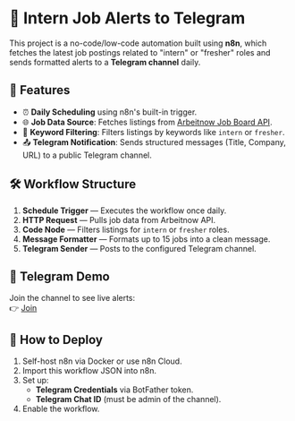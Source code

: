 # 🧠 Intern Job Alerts to Telegram

This project is a no-code/low-code automation built using **n8n**, which fetches the latest job postings related to "intern" or "fresher" roles and sends formatted alerts to a **Telegram channel** daily.

## 📌 Features

- ⏰ **Daily Scheduling** using n8n's built-in trigger.
- 🌐 **Job Data Source**: Fetches listings from [Arbeitnow Job Board API](https://www.arbeitnow.com/api/job-board-api).
- 🔎 **Keyword Filtering**: Filters listings by keywords like `intern` or `fresher`.
- 📤 **Telegram Notification**: Sends structured messages (Title, Company, URL) to a public Telegram channel.

## 🛠️ Workflow Structure

1. **Schedule Trigger** — Executes the workflow once daily.
2. **HTTP Request** — Pulls job data from Arbeitnow API.
3. **Code Node** — Filters listings for `intern` or `fresher` roles.
4. **Message Formatter** — Formats up to 15 jobs into a clean message.
5. **Telegram Sender** — Posts to the configured Telegram channel.

## 📲 Telegram Demo

Join the channel to see live alerts:  
👉 [Join](https://t.me/sentiment_alert_demo)

## 🚀 How to Deploy

1. Self-host n8n via Docker or use n8n Cloud.
2. Import this workflow JSON into n8n.
3. Set up:
   - **Telegram Credentials** via BotFather token.
   - **Telegram Chat ID** (must be admin of the channel).
4. Enable the workflow.


